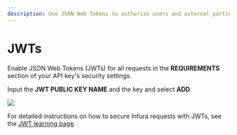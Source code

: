 ```yaml
---
description: Use JSON Web Tokens to authorize users and external parties.
---
```


# JWTs

Enable JSON Web Tokens (JWTs) for all requests in the **REQUIREMENTS** section of your API key's security settings.

Input the **JWT PUBLIC KEY NAME** and the key and select **ADD**.

<div class="left-align-container">
  <div class="img-medium">
    <img
      src={require("../../../images/jwt-token-settings.png").default}
    />
  </div>
</div>

For detailed instructions on how to secure Infura requests with JWTs, see the [JWT learning page](../../../../../services/how-to/json-web-token-jwt).
